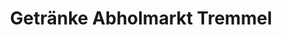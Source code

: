 ---
title: "Getränke Abholmarkt Tremmel"
url: /oberhaching/getraenke-abholmarkt-tremmel/
shop: Getränke
---